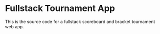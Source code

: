# Fullstack Tournament App

This is the source code for a fullstack scoreboard and bracket tournament web app.
